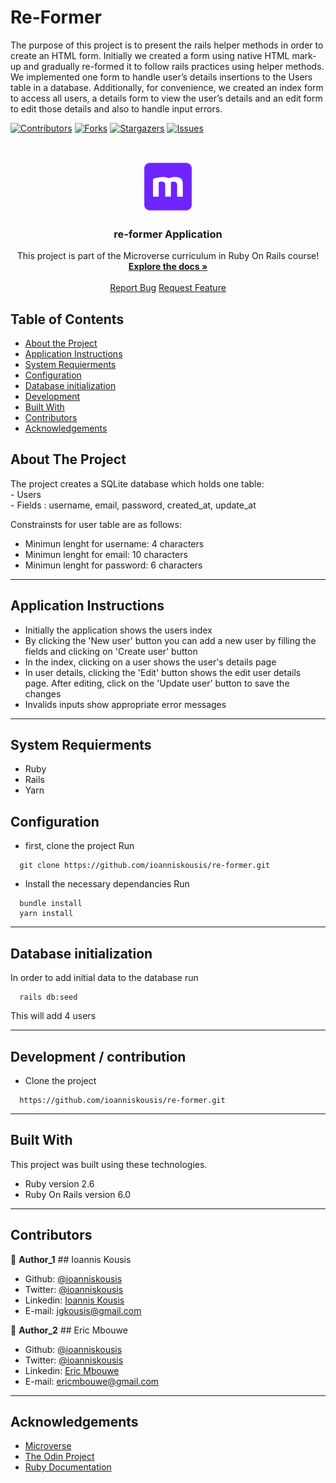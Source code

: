 # Re-Former

The purpose of this project is to present the rails helper methods in order to create an HTML form.
Initially we created a form using native HTML mark-up and gradually re-formed it to follow rails practices using helper methods.
We implemented one form to handle user’s details insertions to the Users table in a database. Additionally, for convenience, we created an index form to access all users, a details form to view the user’s details and an edit form to edit those details and also to handle input errors.

<!--
*** Thanks for checking out this README Template. If you have a suggestion that would
*** make this better, please fork the repo and create a pull request or simply open
*** an issue with the tag "enhancement".
*** Thanks again! Now go create something AMAZING! :D
-->

<!-- PROJECT SHIELDS -->
<!--
*** I'm using markdown "reference style" links for readability.
*** Reference links are enclosed in brackets [ ] instead of parentheses ( ).
*** See the bottom of this document for the declaration of the reference variables
*** for contributors-url, forks-url, etc. This is an optional, concise syntax you may use.
*** https://www.markdownguide.org/basic-syntax/#reference-style-links
-->

[![Contributors][contributors-shield]][contributors-url]
[![Forks][forks-shield]][forks-url]
[![Stargazers][stars-shield]][stars-url]
[![Issues][issues-shield]][issues-url]

<!-- PROJECT LOGO -->
<br />
<p align="center">
  <a href="https://github.com/ioanniskousis/re-former">
    <img src="app/assets/images/microverse.png" alt="Microverse Logo" width="80" height="80">
  </a>
  
  <h3 align="center">re-former Application</h3>
  
  <p align="center">
    This project is part of the Microverse curriculum in Ruby On Rails course!
    <br />
    <a href="https://github.com/ioanniskousis/re-former"><strong>Explore the docs »</strong></a>
    <br />
    <br />
    <a href="https://github.com/ioanniskousis/re-former/issues">Report Bug</a>
    <a href="https://github.com/ioanniskousis/re-former/issues">Request Feature</a>
  </p>
</p>


<!-- TABLE OF CONTENTS -->

## Table of Contents

- [About the Project](#about-the-project)
- [Application Instructions](#application-instructions)
- [System Requierments](#system-requierments)
- [Configuration](#configuration)
- [Database initialization](#database-initialization)
- [Development](#development)
- [Built With](#built-with)
- [Contributors](#contributors)
- [Acknowledgements](#acknowledgements)

<!-- ABOUT THE PROJECT -->

## About The Project  

  The project creates a SQLite database which holds one table:  
    - Users  
      - Fields : username, email, password, created_at, update_at  
    

  Constrainsts for user table are as follows:
  - Minimun lenght for username: 4 characters
  - Minimun lenght for email: 10 characters
  - Minimun lenght for password: 6 characters

<hr/>

<!-- ABOUT THE PROJECT -->

## Application Instructions  

  - Initially the application shows the users index
  - By clicking the 'New user' button you can add a new user by filling the fields and clicking on 'Create user' button
  - In the index, clicking on a user shows the user's details page
  - In user details, clicking the 'Edit' button shows the edit user details page. After editing, click on the 'Update user' button to save the changes
  - Invalids inputs show appropriate error messages

<hr/>

## System Requierments
  - Ruby
  - Rails
  - Yarn

## Configuration
  - first, clone the project 
  Run 
  ```
    git clone https://github.com/ioanniskousis/re-former.git
  ```

  - Install the necessary dependancies 
  Run 
  ```
    bundle install
    yarn install
  ```

<hr/>

## Database initialization
  In order to add initial data to the database run  

  ```
    rails db:seed
  ```
  This will add 4 users 
  
<hr/>

## Development / contribution
  * Clone the project
  ```
    https://github.com/ioanniskousis/re-former.git
  ``` 
<hr/>

## Built With

This project was built using these technologies.

  - Ruby version 2.6
  - Ruby On Rails version 6.0

<hr/>
<!-- CONTACT -->

## Contributors

:bust_in_silhouette: **Author_1**
​## Ioannis Kousis

- Github: [@ioanniskousis](https://github.com/ioanniskousis)
- Twitter: [@ioanniskousis](https://twitter.com/ioanniskousis)
- Linkedin: [Ioannis Kousis](https://www.linkedin.com/in/ioannis-kousis-9a5051b4/)
- E-mail: jgkousis@gmail.com

:bust_in_silhouette: **Author_2**
​## Eric Mbouwe

- Github: [@ioanniskousis](https://github.com/ericmbouwe)
- Twitter: [@ioanniskousis](https://twitter.com/ericmbouwe)
- Linkedin: [Eric Mbouwe](https://www.linkedin.com/in/ericmbouwe/)
- E-mail: ericmbouwe@gmail.com

<hr/>
<!-- ACKNOWLEDGEMENTS -->

## Acknowledgements

  - [Microverse](https://www.microverse.org/)
  - [The Odin Project](https://www.theodinproject.com/)
  - [Ruby Documentation](https://www.ruby-lang.org/en/documentation/)

<!-- MARKDOWN LINKS & IMAGES -->
<!-- https://www.markdownguide.org/basic-syntax/#reference-style-links -->

[contributors-shield]: https://img.shields.io/github/contributors/ioanniskousis/re-former.svg?style=flat-square
[contributors-url]: https://github.com/ioanniskousis/re-former/graphs/contributors
[forks-shield]: https://img.shields.io/github/forks/ioanniskousis/re-former.svg?style=flat-square
[forks-url]: https://github.com/ioanniskousis/re-former/network/members
[stars-shield]: https://img.shields.io/github/stars/ioanniskousis/re-former.svg?style=flat-square
[stars-url]: https://github.com/ioanniskousis/re-former/stargazers
[issues-shield]: https://img.shields.io/github/issues/ioanniskousis/re-former.svg?style=flat-square
[issues-url]: https://github.com/ioanniskousis/re-former/issues

